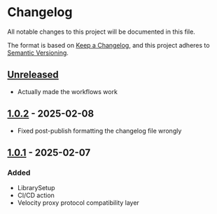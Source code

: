 # Changelog

All notable changes to this project will be documented in this file.

The format is based on [Keep a Changelog](https://keepachangelog.com/en/1.1.0/),
and this project adheres to [Semantic Versioning](https://semver.org/spec/v2.0.0.html).

## [Unreleased](https://github.com/Gabwasnt/NeoVelocity/compare/dev...HEAD)

+ Actually made the workflows work

## [1.0.2](https://github.com/Gabwasnt/NeoVelocity/compare/dev...v1.0.2) - 2025-02-08

+ Fixed post-publish formatting the changelog file wrongly 

## [1.0.1](https://github.com/Gabwasnt/NeoVelocity/compare/dev...v1.0.1) - 2025-02-07

### Added

+ LibrarySetup
+ CI/CD action
+ Velocity proxy protocol compatibility layer

